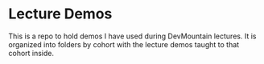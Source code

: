# Lecture Demos

This is a repo to hold demos I have used during DevMountain lectures. It is organized into folders by cohort with the lecture demos taught to that cohort inside. 
